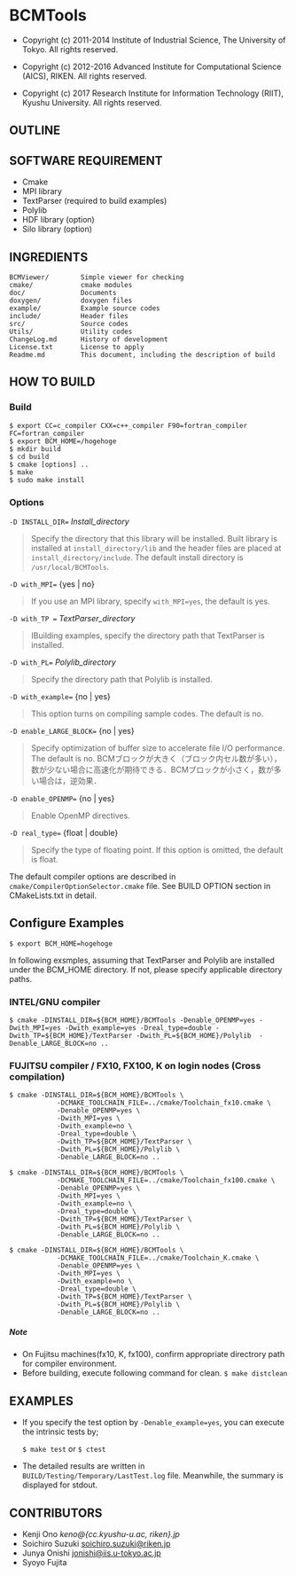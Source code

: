 # BCMTools

* Copyright (c) 2011-2014 Institute of Industrial Science, The University of Tokyo.
All rights reserved.

* Copyright (c) 2012-2016 Advanced Institute for Computational Science (AICS), RIKEN.
All rights reserved.

* Copyright (c) 2017 Research Institute for Information Technology (RIIT), Kyushu University.
All rights reserved.


## OUTLINE



## SOFTWARE REQUIREMENT
- Cmake
- MPI library
- TextParser (required to build examples)
- Polylib
- HDF library (option)
- Silo library (option)


## INGREDIENTS
~~~
BCMViewer/        Simple viewer for checking
cmake/            cmake modules
doc/              Documents
doxygen/          doxygen files
example/          Example source codes
include/          Header files
src/              Source codes
Utils/            Utility codes
ChangeLog.md      History of development
License.txt       License to apply
Readme.md         This document, including the description of build
~~~


## HOW TO BUILD

### Build

~~~
$ export CC=c_compiler CXX=c++_compiler F90=fortran_compiler FC=fortran_compiler
$ export BCM_HOME=/hogehoge
$ mkdir build
$ cd build
$ cmake [options] ..
$ make
$ sudo make install
~~~


### Options

`-D INSTALL_DIR=` *Install_directory*

>  Specify the directory that this library will be installed. Built library is installed at `install_directory/lib` and the header files are placed at `install_directory/include`. The default install directory is `/usr/local/BCMTools`.

`-D with_MPI=` {yes | no}

>  If you use an MPI library, specify `with_MPI=yes`, the default is yes.

`-D with_TP =` *TextParser_directory*

> IBuilding examples, specify the directory path that TextParser is installed.

`-D with_PL=` *Polylib_directory*

> Specify the directory path that Polylib is installed.

`-D with_example=` {no | yes}

>  This option turns on compiling sample codes. The default is no.

`-D enable_LARGE_BLOCK=` {no | yes}

>  Specify optimization of buffer size to accelerate file I/O performance. The default is no.
>  BCMブロックが大きく（ブロック内セル数が多い），数が少ない場合に高速化が期待できる．BCMブロックが小さく，数が多い場合は，逆効果．

`-D enable_OPENMP=` {no | yes}

> Enable OpenMP directives.

`-D real_type=` {float | double}

>  Specify the type of floating point. If this option is omitted, the default is float.

The default compiler options are described in `cmake/CompilerOptionSelector.cmake` file. See BUILD OPTION section in CMakeLists.txt in detail.



## Configure Examples

`$ export BCM_HOME=hogehoge`

In following exsmples, assuming that TextParser and Polylib are installed under the BCM_HOME directory. If not, please specify applicable directory paths.

### INTEL/GNU compiler

~~~
$ cmake -DINSTALL_DIR=${BCM_HOME}/BCMTools -Denable_OPENMP=yes -Dwith_MPI=yes -Dwith_example=yes -Dreal_type=double -Dwith_TP=${BCM_HOME}/TextParser -Dwith_PL=${BCM_HOME}/Polylib  -Denable_LARGE_BLOCK=no ..
~~~


### FUJITSU compiler / FX10, FX100, K on login nodes (Cross compilation)

~~~
$ cmake -DINSTALL_DIR=${BCM_HOME}/BCMTools \
            -DCMAKE_TOOLCHAIN_FILE=../cmake/Toolchain_fx10.cmake \
            -Denable_OPENMP=yes \
            -Dwith_MPI=yes \
            -Dwith_example=no \
            -Dreal_type=double \
            -Dwith_TP=${BCM_HOME}/TextParser \
            -Dwith_PL=${BCM_HOME}/Polylib \
            -Denable_LARGE_BLOCK=no ..

$ cmake -DINSTALL_DIR=${BCM_HOME}/BCMTools \
            -DCMAKE_TOOLCHAIN_FILE=../cmake/Toolchain_fx100.cmake \
            -Denable_OPENMP=yes \
            -Dwith_MPI=yes \
            -Dwith_example=no \
            -Dreal_type=double \
            -Dwith_TP=${BCM_HOME}/TextParser \
            -Dwith_PL=${BCM_HOME}/Polylib \
            -Denable_LARGE_BLOCK=no ..

$ cmake -DINSTALL_DIR=${BCM_HOME}/BCMTools \
            -DCMAKE_TOOLCHAIN_FILE=../cmake/Toolchain_K.cmake \
            -Denable_OPENMP=yes \
            -Dwith_MPI=yes \
            -Dwith_example=no \
            -Dreal_type=double \
            -Dwith_TP=${BCM_HOME}/TextParser \
            -Dwith_PL=${BCM_HOME}/Polylib \
            -Denable_LARGE_BLOCK=no ..
~~~


##### Note
- On Fujitsu machines(fx10, K, fx100), confirm appropriate directrory path for compiler environment.
- Before building, execute following command for clean. `$ make distclean`


## EXAMPLES

* If you specify the test option by `-Denable_example=yes`, you can
execute the intrinsic tests by;

	`$ make test` or `$ ctest`

* The detailed results are written in `BUILD/Testing/Temporary/LastTest.log` file.
Meanwhile, the summary is displayed for stdout.




## CONTRIBUTORS

* Kenji     Ono      _keno@{cc.kyushu-u.ac, riken}.jp_
* Soichiro  Suzuki   soichiro.suzuki@riken.jp
* Junya     Onishi   jonishi@iis.u-tokyo.ac.jp
* Syoyo     Fujita
